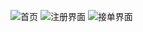 ![首页](
        schooltask-client/Photo/index.png
      )
![注册界面](
        schooltask-client/Photo/regist.png
      )
![接单界面](
        schooltask-client/Photo/order.png
      )
